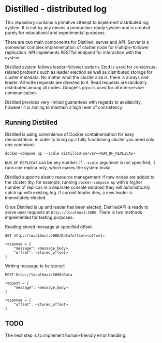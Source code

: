 # Distilled - **dist**ributed log

This repository contains a primitive attempt to implement distributed log system. It is not by any means a production-ready system and is created purely for educational and experimental purposes.

There are two main components for Distilled: server and API. Server is a somewhat complex implementation of cluster node for multiple-follower replication. API implements RESTful endpoint for interaction with the system.

Distilled system follows leader-follower pattern. Etcd is used for consensus-related problems such as leader election as well as distributed storage for cluster metadata. No matter what the cluster size is, there is always one leader. All write requests are directed to it. Read requests are randomly distributed among all nodes. Google's grpc is used for all interservice communication.

Distilled provides very limited guarantees with regards to availability, however it is aiming to maintain a high level of consistency.

## Running Distilled

Distilled is using convinience of Docker containerisation for easy demonstation. In order to bring up a fully functioning cluster you need only one command:

```
docker-compose up --scale distilled-server=<NUM_OF_REPLICAS>
```

`NUM_OF REPLICAS` can be any number. if `--scale` argument is not specified, it runs one replica only, which makes the system trivial.

Distilled supports elastic resource management: if new nodes are added to the cluster (by, for example, running `docker-compose up` with a higher number of replicas in a separate console window) they will automatically catch up with existing log. If current leader dies, a new leader is immediately elected.

Once Distilled is up and leader has been elected, DistilledAPI is ready to serve user requests at `http://localhost:5000`. There is two methods implemented for testing purposes:

Reading stored message at specified offset:
```
GET http://localhost:5000/Data?offset=<offset>

response = {
    "message": <message_body>,
    "offset": <stored_offset>
}

```

Writing message to be stored:
```
POST http://localhost:5000/Data

request = {
    "message": <message_body>
}

response = {
    "offset": <stored_offset>
}
```

## TODO

The next step is to implement human-friendly error handling.
